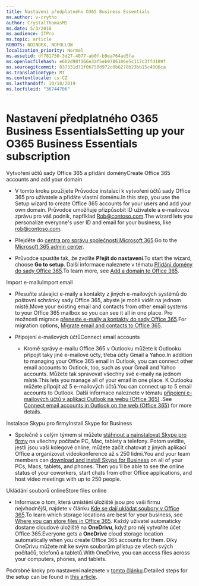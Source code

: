```yaml
---
title: Nastavení předplatného O365 Business Essentials
ms.author: v-crytho
author: CrystalThomasMS
ms.date: 5/3/2018
ms.audience: ITPro
ms.topic: article
ROBOTS: NOINDEX, NOFOLLOW
localization_priority: Normal
ms.assetid: df781750-3d27-4077-ab0f-b9ea764ad5fa
ms.openlocfilehash: e6b2d98f166e3af5eb9786106e5c117c3ffd109f
ms.sourcegitcommit: 037331d71f06750d972c0b6278b23bb15c4806ca
ms.translationtype: MT
ms.contentlocale: cs-CZ
ms.lasthandoff: 10/18/2019
ms.locfileid: "36744706"
---
```

# <a name="setting-up-your-o365-business-essentials-subscription"></a><span data-ttu-id="00a04-102">Nastavení předplatného O365 Business Essentials</span><span class="sxs-lookup"><span data-stu-id="00a04-102">Setting up your O365 Business Essentials subscription</span></span>

<span data-ttu-id="00a04-103">Vytvoření účtů sady Office 365 a přidání domény</span><span class="sxs-lookup"><span data-stu-id="00a04-103">Create Office 365 accounts and add your domain</span></span>
  
- <span data-ttu-id="00a04-104">V tomto kroku použijete Průvodce instalací k vytvoření účtů sady Office 365 pro uživatele a přidáte vlastní doménu.</span><span class="sxs-lookup"><span data-stu-id="00a04-104">In this step, you use the Setup wizard to create Office 365 accounts for your users and add your own domain.</span></span> <span data-ttu-id="00a04-105">Průvodce umožňuje přizpůsobit ID uživatele a e-mailovou zprávu pro váš podnik, například [Rob@contoso.com](mailto:rob@contoso.com).</span><span class="sxs-lookup"><span data-stu-id="00a04-105">The wizard lets you personalize everyone's user ID and email for your business, like [rob@contoso.com](mailto:rob@contoso.com).</span></span>
    
- <span data-ttu-id="00a04-106">Přejděte do [centra pro správu společnosti Microsoft 365](https://login.partner.microsoftonline.cn/).</span><span class="sxs-lookup"><span data-stu-id="00a04-106">Go to the [Microsoft 365 admin center](https://login.partner.microsoftonline.cn/).</span></span>
    
- <span data-ttu-id="00a04-107">Průvodce spustíte tak, že zvolíte **Přejít do nastavení**.</span><span class="sxs-lookup"><span data-stu-id="00a04-107">To start the wizard, choose **Go to setup**.</span></span> <span data-ttu-id="00a04-108">Další informace naleznete v tématu [Přidání domény do sady Office 365](https://docs.microsoft.com/office365/admin/setup/add-domain).</span><span class="sxs-lookup"><span data-stu-id="00a04-108">To learn more, see [Add a domain to Office 365](https://docs.microsoft.com/office365/admin/setup/add-domain).</span></span>
    
<span data-ttu-id="00a04-109">Import e-mailu</span><span class="sxs-lookup"><span data-stu-id="00a04-109">Import email</span></span>
  
- <span data-ttu-id="00a04-110">Přesuňte stávající e-maily a kontakty z jiných e-mailových systémů do poštovní schránky sady Office 365, abyste je mohli vidět na jednom místě.</span><span class="sxs-lookup"><span data-stu-id="00a04-110">Move your existing email and contacts from other email systems to your Office 365 mailbox so you can see it all in one place.</span></span> <span data-ttu-id="00a04-111">Pro možnosti migrace [přeneste e-maily a kontakty do sady Office 365](https://docs.microsoft.com/office365/admin/setup/migrate-email-and-contacts-admin).</span><span class="sxs-lookup"><span data-stu-id="00a04-111">For migration options, [Migrate email and contacts to Office 365](https://docs.microsoft.com/office365/admin/setup/migrate-email-and-contacts-admin).</span></span>
    
- <span data-ttu-id="00a04-112">Připojení e-mailových účtů</span><span class="sxs-lookup"><span data-stu-id="00a04-112">Connect email accounts</span></span>
    
  - <span data-ttu-id="00a04-113">Kromě správy e-mailu Office 365 v Outlooku můžete k Outlooku připojit taky jiné e-mailové účty, třeba účty Gmail a Yahoo.</span><span class="sxs-lookup"><span data-stu-id="00a04-113">In addition to managing your Office 365 email in Outlook, you can connect other email accounts to Outlook, too, such as your Gmail and Yahoo accounts.</span></span> <span data-ttu-id="00a04-114">Můžete tak spravovat všechny své e-maily na jednom místě.</span><span class="sxs-lookup"><span data-stu-id="00a04-114">This lets you manage all of your email in one place.</span></span> <span data-ttu-id="00a04-115">K Outlooku můžete připojit až 5 e-mailových účtů.</span><span class="sxs-lookup"><span data-stu-id="00a04-115">You can connect up to 5 email accounts to Outlook.</span></span> <span data-ttu-id="00a04-116">Další informace naleznete v tématu [připojení e-mailových účtů v aplikaci Outlook na webu (Office 365)](https://support.office.com/Article/Connect-email-accounts-in-Outlook-on-the-web-Office-365-d7012ff0-924f-4f78-8aca-c3912d886c4d) .</span><span class="sxs-lookup"><span data-stu-id="00a04-116">See [Connect email accounts in Outlook on the web (Office 365)](https://support.office.com/Article/Connect-email-accounts-in-Outlook-on-the-web-Office-365-d7012ff0-924f-4f78-8aca-c3912d886c4d) for more details.</span></span> 
    
<span data-ttu-id="00a04-117">Instalace Skypu pro firmy</span><span class="sxs-lookup"><span data-stu-id="00a04-117">Install Skype for Business</span></span>
  
- <span data-ttu-id="00a04-p105">Společně s celým týmem si můžete [stáhnout a nainstalovat Skype pro firmy](https://support.office.com/Article/download-and-install-Skype-for-Business-8a0d4da8-9d58-44f9-9759-5c8f340cb3fb) na všechny počítače PC, Mac, tablety a telefony. Potom uvidíte, jestli jsou vaši kolegové online, můžete začít chatovat z jiných aplikací Office a organizovat videokonference až s 250 lidmi.</span><span class="sxs-lookup"><span data-stu-id="00a04-p105">You and your team members can [download and install Skype for Business](https://support.office.com/Article/download-and-install-Skype-for-Business-8a0d4da8-9d58-44f9-9759-5c8f340cb3fb) on all of your PCs, Macs, tablets, and phones. Then you'll be able to see the online status of your coworkers, start chats from other Office applications, and host video meetings with up to 250 people.</span></span> 
    
<span data-ttu-id="00a04-120">Ukládání souborů online</span><span class="sxs-lookup"><span data-stu-id="00a04-120">Store files online</span></span>
  
- <span data-ttu-id="00a04-121">Informace o tom, která umístění úložiště jsou pro vaši firmu nejvhodnější, najdete v článku [Kde se dají ukládat soubory v Office 365](https://support.office.com/article/c7c20284-bc94-47f4-9728-d28e9daf0790.aspx).</span><span class="sxs-lookup"><span data-stu-id="00a04-121">To learn which storage locations are best for your business, see [Where you can store files in Office 365](https://support.office.com/article/c7c20284-bc94-47f4-9728-d28e9daf0790.aspx).</span></span> <span data-ttu-id="00a04-122">Každý uživatel automaticky dostane cloudové úložiště na **OneDrivu**, když pro něj vytvoříte účet Office 365.</span><span class="sxs-lookup"><span data-stu-id="00a04-122">Everyone gets a **OneDrive** cloud storage location automatically when you create Office 365 accounts for them.</span></span> <span data-ttu-id="00a04-123">Díky OneDrivu můžete mít ke svým souborům přístup ze všech svých počítačů, telefonů a tabletů.</span><span class="sxs-lookup"><span data-stu-id="00a04-123">With OneDrive, you can access files across your computers, phones, and tablets.</span></span> 
    
<span data-ttu-id="00a04-124">Podrobné kroky pro nastavení naleznete v [tomto článku](https://docs.microsoft.com/office365/admin/setup/setup).</span><span class="sxs-lookup"><span data-stu-id="00a04-124">Detailed steps for the setup can be found in [this article](https://docs.microsoft.com/office365/admin/setup/setup).</span></span>
  

